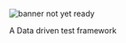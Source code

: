 ![banner](https://raw.githubusercontent.com/elmar-chen/sanderling/master/banner.png)
not yet ready

A Data driven test framework
